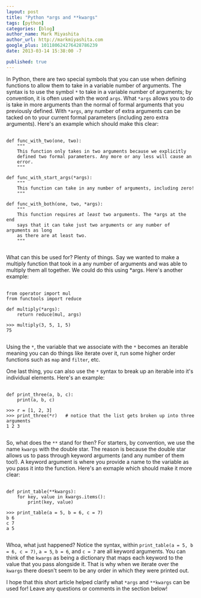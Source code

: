 ```yaml
---
layout: post
title: "Python *args and **kwargs"
tags: [python]
categories: [blog]
author_name: Mark Miyashita
author_url: http://markmiyashita.com
google_plus: 101180624276428786239
date: 2013-03-14 15:38:00 -7

published: true
---
```


In Python, there are two special symbols that you can use when defining functions to allow them to take in a variable number of arguments. The syntax is to use the symbol <code>\*</code> to take in a variable number of arguments; by convention, it is often used with the word <code>args</code>. What <code>\*args</code> allows you to do is take in more arguments than the normal of formal arguments that you previously defined. With <code>\*args</code>, any number of extra arguments can be tacked on to your current formal parameters (including zero extra arguments). Here's an example which should make this clear:


<pre>
  <code class="prettyprint">
def func_with_two(one, two):
    """
    This function only takes in two arguments because we explicitly
    defined two formal parameters. Any more or any less will cause an
    error.
    """

def func_with_start_args(*args):
    """
    This function can take in any number of arguments, including zero!
    """

def func_with_both(one, two, *args):
    """
    This function requires <i>at least</i> two arguments. The *args at the end
    says that it can take just two arguments or any number of arguments as long
    as there are at least two.
    """
  </code>
</pre>

What can this be used for? Plenty of things. Say we wanted to make a multiply function that took in a any number of arguments and was able to multiply them all together. We could do this using *args. Here's another example:

<pre>
  <code class="prettyprint">
from operator import mul
from functools import reduce

def multiply(*args):
    return reduce(mul, args)

>>> multiply(3, 5, 1, 5)
75
  </code>
</pre>

Using the <code>\*</code>, the variable that we associate with the <code>\*</code> becomes an iterable meaning you can do things like iterate over it, run some higher order functions such as <code>map</code> and <code>filter</code>, etc.

One last thing, you can also use the <code>\*</code> syntax to break up an iterable into it's individual elements. Here's an example:

<pre>
  <code class="prettyprint">
def print_three(a, b, c):
    print(a, b, c)

>>> r = [1, 2, 3]
>>> print_three(*r)   # notice that the list gets broken up into three arguments
1 2 3
  </code>
</pre>


So, what does the <code>\*\*</code> stand for then? For starters, by convention, we use the name <code>kwargs</code> with the double star. The reason is because the double star allows us to pass through keyword arguments (and any number of them too!). A keyword argument is where you provide a name to the variable as you pass it into the function. Here's an exmaple which should make it more clear:

<pre>
  <code class="prettyprint">
def print_table(**kwargs):
    for key, value in kwargs.items():
        print(key, value)

>>> print_table(a = 5, b = 6, c = 7)
b 6
c 7
a 5
  </code>
</pre>

Whoa, what just happened? Notice the syntax, within <code>print_table(a = 5, b = 6, c = 7)</code>, <code>a = 5</code>, <code>b = 6</code>, and <code>c = 7</code> are all keyword arguments. You can think of the <code>kwargs</code> as being a dictionary that maps each keyword to the value that you pass alongside it. That is why when we iterate over the <code>kwargs</code> there doesn't seem to be any order in which they were printed out.

I hope that this short article helped clarify what <code>\*args</code> and <code>\*\*kwargs</code> can be used for! Leave any questions or comments in the section below!
